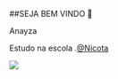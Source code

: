 ##SEJA BEM VINDO 🎨

Anayza

Estudo na escola .[@Nicota](https://www.instagraml.com/escola.donanicota/)

![](https://media1.tenor.com/m/EvXOBGTFWg4AAAAd/not-funny-eye-roll.gif)
